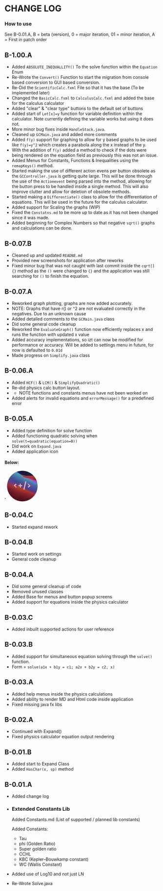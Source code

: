 # CHANGE LOG 
### How to use 
See B-0.01.A, B = beta (version), 0 = major iteration, 01 = minor iteration, A = First in patch order

## B-1.00.A
- Added `ABSOLUTE_INEQUALLITY()` To the solve function within the `Equation` Enum
- Re-Wrote the `Convert()` Function to start the migration from console based conversion to GUI based conversion.
- Re-Did the `ScientificCalc.fxml` File so that it has the base (To be implemented later)
- Changed the `BasicCalc.fxml` to `CalculusCalc.fxml` and added the base for the calculus calculator
- Added "clear" & "clear type" buttons to the default set of buttons
- Added start of `Let[x]=y` function for variable definition within the calculator. Note currently defining the variable works but using it does not.
- More minor bug fixes inside `HandleStack.java`.
- Cleaned up `GCMain.java` and added more comments
- Added `f(y)` support for graphing to allow for y based graphs to be used like `f(y)=y^2` which creates a parabola along the x instead of the y.
- With the addition of `f(y)` added a method to check if the dots were being rendered on the equation field as previously this was not an issue.
- Added Menus for Constants, Functions & Inequalities using the `remapKeys()` method. 
- Started making the use of different action evens per button obsolete as the `GCController.java` is getting quite large. This will be done through the use of the `Actionevent` being parsed into the method, allowing for the button press to be handled inside a single method. This will also improve clutter and allow for deletion of obsolete methods.
- Started making a `Differentiate()` class to allow for the differentiation of equations. This will be used in the future for the calculus calculator.
- Added support for Scaling the graphs (WIP)
- Fixed the `Constatns.md` to be more up to date as it has not been changed since it was made. 
- Added beginning for Complex Numbers so that negative `sqrt()` graphs and calculations can be done. 
## B-0.07.B 
- Cleaned up and updated `READNE.md`
- Provided new screenshots for application after reworks 
- Fixed minor bug that was not caught with last commit inside the `cqrt[]{}` method as the `()` were changed to `{}` and the application was still searching for `()` to finish the equation.
## B-0.07.A
-  Reworked graph plotting, graphs are now added accurately.
  - NOTE: Graphs that have r() or ^2 are not evaluated correctly in the negatives. Due to an unknown cause 
-  Added detailed comments to the `GCMain.java` class
-  Did some general code cleanup
-  Reworked the `EvaluateGraph()` function now efficiently replaces x and runs the function with updated x value
-  Added accuracy implementations, so izt can now be modified for performance or accuracy. Will be added to settings menu in future, for now is defaulted to `0.01d`
-  Made progress on `Simplify.java` class
## B-0.06.A
-  Added `HCF()` & `LCM()` & `SimplifyQuadratic()`
-  Re-did physics calc button layout. 
- - NOTE functions and constants menus have not been worked on 
-  Added alerts for invalid equations and `errorMessage()` for a predefined error 

## B-0.05.A
-  Added type definition for solve function
-  Added functioning quadratic solving when `solve(t=quadratic(equation=0))`
-  Did work on `Expand.java`
-  Added application icon
#### Below:
' <img src="src/main/resources/com/example/gcalc/Images/Icon.png" width="100px">


## B-0.04.C
-  Started expand rework

## B-0.04.B 
-  Started work on settings
-  General code cleanup

## B-0.04.A
-  Did some general cleanup of code 
-  Removed unused classes
-  Added Base for menus and button popup screens 
-  Added support for equations inside the physics calculator

## B-0.03.C
-  Added inbuilt supported actions for user reference

## B-0.03.B
-  Added support for simultaneous equation solving through the `solve()` function. 
  - Form = `solve(a1x + b1y = c1; a2x + b2y = c2, x)`

## B-0.03.A 
-  Added help menus inside the physics calculations
-  Added ability to render MD and Html code inside application
-  Fixed missing java fx libs

## B-0.02.A
-  Continued with Expand() 
-  Fixed physics calculator equation output rendering

## B-0.01.B
-  Added start to Expand Class
-  Added `HasChar(x, sp)` method

## B-0.01.A
-  Added change log
- ### Extended Constants Lib
    Added Constants.md (List of supported / planned lib constants)

    Added Constants: 
  - Tau
  - phi (Golden Ratio) 
  - Super golden ratio
  - CCHL
  - KBC (Kepler–Bouwkamp constant)
  - WC (Wallis Constant)

-  Added use of Log10 and not just LN
-  Re-Wrote Solve.java

